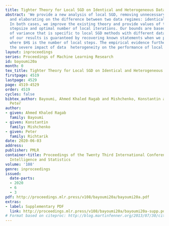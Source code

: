 ```yaml
---
title: Tighter Theory for Local SGD on Identical and Heterogeneous Data
abstract: 'We provide a new analysis of local SGD, removing unnecessary assumptions
  and elaborating on the difference between two data regimes: identical and heterogeneous.
  In both cases, we improve the existing theory and provide values of the optimal
  stepsize and optimal number of local iterations. Our bounds are based on a new notion
  of variance that is specific to local SGD methods with different data. The tightness
  of our results is guaranteed by recovering known statements when we plug $H=1$,
  where $H$ is the number of local steps. The empirical evidence further validates
  the severe impact of data  heterogeneity on the performance of local SGD.'
layout: inproceedings
series: Proceedings of Machine Learning Research
id: bayoumi20a
month: 0
tex_title: Tighter Theory for Local SGD on Identical and Heterogeneous Data
firstpage: 4519
lastpage: 4529
page: 4519-4529
order: 4519
cycles: false
bibtex_author: Bayoumi, Ahmed Khaled Ragab and Mishchenko, Konstantin and Richtarik,
  Peter
author:
- given: Ahmed Khaled Ragab
  family: Bayoumi
- given: Konstantin
  family: Mishchenko
- given: Peter
  family: Richtarik
date: 2020-06-03
address: 
publisher: PMLR
container-title: Proceedings of the Twenty Third International Conference on Artificial
  Intelligence and Statistics
volume: '108'
genre: inproceedings
issued:
  date-parts:
  - 2020
  - 6
  - 3
pdf: http://proceedings.mlr.press/v108/bayoumi20a/bayoumi20a.pdf
extras:
- label: Supplementary PDF
  link: http://proceedings.mlr.press/v108/bayoumi20a/bayoumi20a-supp.pdf
# Format based on citeproc: http://blog.martinfenner.org/2013/07/30/citeproc-yaml-for-bibliographies/
---
```

